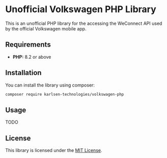 # Unofficial Volkswagen PHP Library

This is an unofficial PHP library for the accessing the WeConnect API used by the official Volkswagen mobile app.

## Requirements

- **PHP:** 8.2 or above

## Installation

You can install the library using composer:
```bash
composer require karlsen-technologies/volkswagen-php
```

## Usage

TODO

## License

This library is licensed under the [MIT License](LICENSE.md).
